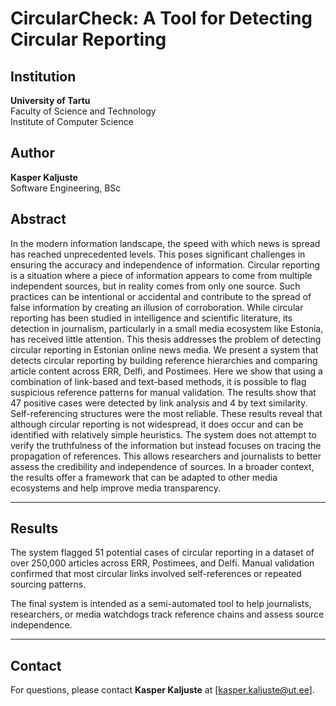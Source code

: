 
# CircularCheck: A Tool for Detecting Circular Reporting

## Institution

**University of Tartu**  
Faculty of Science and Technology  
Institute of Computer Science  

## Author

**Kasper Kaljuste**  
Software Engineering, BSc

## Abstract

In the modern information landscape, the speed with which news is spread has reached unprecedented levels. This poses significant challenges in ensuring the accuracy and independence of information. Circular reporting is a situation where a piece of information appears to come from multiple independent sources, but in reality comes from only one source. Such practices can be intentional or accidental and contribute to the spread of false information by creating an illusion of corroboration. While circular reporting has been studied in intelligence and scientific literature, its detection in journalism, particularly in a small media ecosystem like Estonia, has received little attention. This thesis addresses the problem of detecting circular reporting in Estonian online news media. We present a system that detects circular reporting by building reference hierarchies and comparing article content across ERR, Delfi, and Postimees. Here we show that using a combination of link-based and text-based methods, it is possible to flag suspicious reference patterns for manual validation. The results show that 47 positive cases were detected by link analysis and 4 by text similarity. Self-referencing structures were the most reliable. These results reveal that although circular reporting is not widespread, it does occur and can be identified with relatively simple heuristics. The system does not attempt to verify the truthfulness of the information but instead focuses on tracing the propagation of references. This allows researchers and journalists to better assess the credibility and independence of sources. In a broader context, the results offer a framework that can be adapted to other media ecosystems and help improve media transparency.

---

## Results

The system flagged 51 potential cases of circular reporting in a dataset of over 250,000 articles across ERR, Postimees, and Delfi. Manual validation confirmed that most circular links involved self-references or repeated sourcing patterns.

The final system is intended as a semi-automated tool to help journalists, researchers, or media watchdogs track reference chains and assess source independence.

---

## Contact

For questions, please contact **Kasper Kaljuste** at [kasper.kaljuste@ut.ee].
